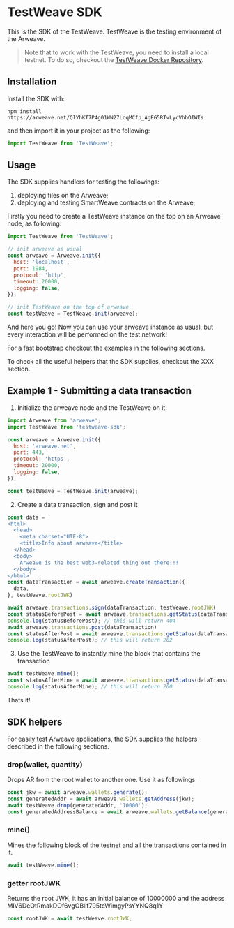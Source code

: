 # TestWeave SDK

This is the SDK of the TestWeave. TestWeave is the testing environment of the Arweave. 

> Note that to work with the TestWeave, you need to install a local testnet. To do so, checkout the [TestWeave Docker Repository](https://github.com/ArweaveTeam/testweave-docker).

## Installation

Install the SDK with: 

```shell
npm install https://arweave.net/QlYhKT7P4g01WN27LoqMCfp_AgEG5RTvLycVhbOIWIs
```

and then import it in your project as the following: 

```javascript
import TestWeave from 'TestWeave';
```
## Usage

The SDK supplies handlers for testing the followings: 

1. deploying files on the Arweave;
2. deploying and testing SmartWeave contracts on the Arweave;

Firstly you need to create a TestWeave instance on the top on an Arweave node, as following: 

```javascript
import TestWeave from 'TestWeave';

// init arweave as usual
const arweave = Arweave.init({
  host: 'localhost',
  port: 1984,
  protocol: 'http',
  timeout: 20000,
  logging: false,
});

// init TestWeave on the top of arweave
const testWeave = TestWeave.init(arweave);

```

And here you go! Now you can use your arweave instance as usual, but every interaction will be performed on the test network! 

For a fast bootstrap checkout the examples in the following sections.

To check all the useful helpers that the SDK supplies, checkout the XXX section. 

## Example 1 - Submitting a data transaction

1. Initialize the arweave node and the TestWeave on it:
   
```javascript
import Arweave from 'arweave';
import TestWeave from 'testweave-sdk';

const arweave = Arweave.init({
  host: 'arweave.net',
  port: 443,
  protocol: 'https',
  timeout: 20000,
  logging: false,
}); 

const testWeave = TestWeave.init(arweave);
```

2. Create a data transaction, sign and post it

```javascript
const data = `
<html>
  <head>
    <meta charset="UTF-8">
    <title>Info about arweave</title>
  </head>
  <body>
    Arweave is the best web3-related thing out there!!!
  </body>
</html>`
const dataTransaction = await arweave.createTransaction({
  data,
}, testWeave.rootJWK)

await arweave.transactions.sign(dataTransaction, testWeave.rootJWK)
const statusBeforePost = await arweave.transactions.getStatus(dataTransaction.id)
console.log(statusBeforePost); // this will return 404
await arweave.transactions.post(dataTransaction)
const statusAfterPost = await arweave.transactions.getStatus(dataTransaction.id)
console.log(statusAfterPost); // this will return 202
```

3. Use the TestWeave to instantly mine the block that contains the transaction

```javascript
await testWeave.mine();
const statusAfterMine = await arweave.transactions.getStatus(dataTransaction.id)
console.log(statusAfterMine); // this will return 200
```

Thats it! 

## SDK helpers

For easily test Arweave applications, the SDK supplies the helpers described in the following sections. 
### drop(wallet, quantity) 

Drops AR from the root wallet to another one. Use it as followings: 

```javascript
const jkw = await arweave.wallets.generate();
const generatedAddr = await arweave.wallets.getAddress(jkw);
await testWeave.drop(generatedAddr, '10000');
const generatedAddressBalance = await arweave.wallets.getBalance(generatedAddr) // returns 10000
```

### mine()

Mines the following block of the testnet and all the transactions contained in it.

```javascript
await testWeave.mine();
```

### getter rootJWK

Returns the root JWK, it has an initial balance of 10000000 and the address MlV6DeOtRmakDOf6vgOBlif795tcWimgyPsYYNQ8q1Y

```javascript
const rootJWK = await testWeave.rootJWK;
```





